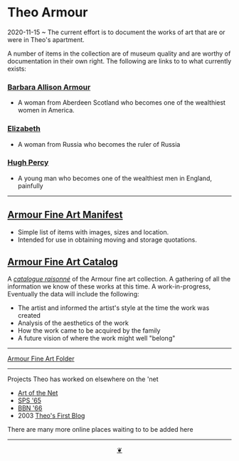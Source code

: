 # Theo Armour

2020-11-15 ~ The current effort is to document the works of art that are or were in Theo's apartment.

A number of items in the collection are of museum quality and are worthy of documentation in their own right. The following are links to to what currently exists:

### [Barbara Allison Armour]( #everlandings/theo-armour/barbara-allison-armour/README.md )

* A woman from Aberdeen Scotland who becomes one of the wealthiest women in America.

### [Elizabeth]( #everlandings/theo-armour/elizabeth/README.md )

* A woman from Russia who becomes the ruler of Russia

### [Hugh Percy]( #everlandings/theo-armour/hugh-percy/README.md )

* A young man who becomes one of the wealthiest men in England, painfully

***

## [Armour Fine Art Manifest]( #everlandings/theo-armour/armour-fine-art/2020-armour-fine-art-manifest.md )

* Simple list of items with images, sizes and location.
* Intended for use in obtaining moving and storage quotations.




## [Armour Fine Art Catalog]( #everlandings/theo-armour/armour-fine-art/armour-fine-art-catalog.md )

A [_catalogue raisonné_]( https://en.wikipedia.org/wiki/Catalogue_raisonn%C3%A9 ) of the Armour fine art collection. A gathering of all the information we know of these works at this time. A work-in-progress, Eventually the data will include the following:

* The artist and informed the artist's style at the time the work was created
* Analysis of the aesthetics of the work
* How the work came to be acquired by the family
* A future vision of where the work might well "belong"





***

[Armour Fine Art Folder]( #everlandings/theo-armour/armour-fine-art/README.md )


***

Projects Theo has worked on elsewhere on the 'net

* [Art of the Net]( https://artofthenet2009.wordpress.com/)
* [SPS '65]( http://sps65.com )
* [BBN '66]( http://bbn66.com )
* 2003 [Theo's First Blog]( https://theofirst.blogspot.com/ )

There are many more online places waiting to to be added here

***

<center title="You have reached the end of the line" ><a title="Return to top" href="javascript:window.scrollTo(0,0);" class=aDingbat > ❦ </a></center>
